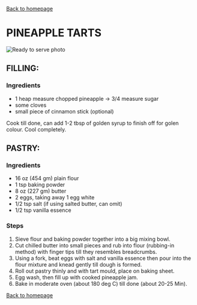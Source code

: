 [Back to homepage](https://ah-jia.github.io/)

# PINEAPPLE TARTS

![Ready to serve photo](images/ready-to-serve.png)

## FILLING:
### Ingredients
- 1 heap measure chopped pineapple -> 3/4 measure sugar
- some cloves
- small piece of cinnamon stick (optional)

Cook till done, can add 1-2 tbsp of golden syrup to finish off for golen colour.
Cool completely.

## PASTRY:
### Ingredients
- 16 oz (454 gm) plain flour
- 1 tsp baking powder
- 8 oz (227 gm) butter
- 2 eggs, taking away 1 egg white
- 1/2 tsp salt (if using salted butter, can omit)
- 1/2 tsp vanilla essence

### Steps

1. Sieve flour and baking powder together into a big mixing bowl.
2. Cut chilled butter into small pieces and rub into flour (rubbing-in method) with finger tips till they resembles breadcrumbs.
3. Using a fork, beat eggs with salt and vanilla essence then pour into the flour mixture and knead gently till dough is formed.
4. Roll out pastry thinly and with tart mould, place on baking sheet.
5. Egg wash, then fill up with cooked pineapple jam.
6. Bake in moderate oven (about 180 deg C) till done (about 20-25 Min).





[Back to homepage](https://ah-jia.github.io/)
